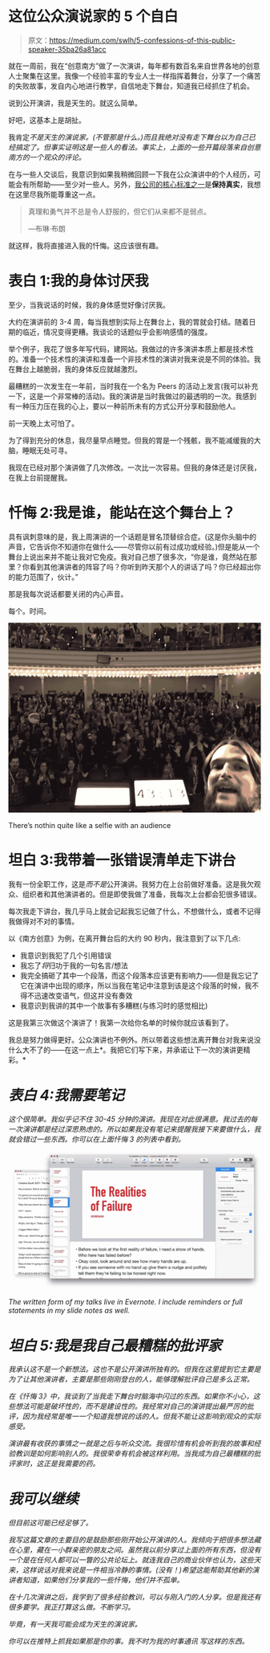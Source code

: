 # 这位公众演说家的 5 个自白

> 原文：<https://medium.com/swlh/5-confessions-of-this-public-speaker-35ba26a81acc>

就在一周前，我在“创意南方”做了一次演讲，每年都有数百名来自世界各地的创意人士聚集在这里。我像一个经验丰富的专业人士一样指挥着舞台，分享了一个痛苦的失败故事，发自内心地进行教学，自信地走下舞台，知道我已经抓住了机会。

说到公开演讲，我是天生的。就这么简单。

好吧，这基本上是胡扯。

我肯定*不是天生的演说家。(不管那是什么。)而且我绝对没有走下舞台以为自己已经搞定了。但事实证明这是一些人的看法。事实上，上面的一些开篇段落来自创意南方的一个观众的评论。*

在与一些人交谈后，我意识到如果我稍微回顾一下我在公众演讲中的个人经历，可能会有所帮助——至少对一些人。另外，[我公司的核心标准之一](http://focuslabllc.com/standards)是**保持真实**，我想在这里尽我所能尊重这一点。

> 真理和勇气并不总是令人舒服的，但它们从来都不是弱点。
> 
> —布琳·布朗

就这样，我将直接进入我的忏悔。这应该很有趣。

# 表白 1:我的身体讨厌我

至少，当我说话的时候，我的身体感觉好像讨厌我。

大约在演讲前的 3-4 周，每当我想到实际上在舞台上，我的胃就会打结。随着日期的临近，情况变得更糟。我谈论的话题似乎会影响感情的强度。

举个例子，我花了很多年写代码，建网站。我做过的许多演讲本质上都是技术性的。准备一个技术性的演讲和准备一个非技术性的演讲对我来说是不同的体验。我在舞台上越脆弱，我的身体反应就越激烈。

最糟糕的一次发生在一年前，当时我在一个名为 Peers 的活动上发言(我可以补充一下，这是一个非常棒的活动)。我的演讲是当时我做过的最透明的一次。我感到有一种压力压在我的心上，要以一种前所未有的方式公开分享和鼓励他人。

前一天晚上太可怕了。

为了得到充分的休息，我尽量早点睡觉。但我的胃是一个残骸，我不能减缓我的大脑，睡眠无处可寻。

我现在已经对那个演讲做了几次修改。一次比一次容易。但我的身体还是讨厌我，在我上台前提醒我。

# 忏悔 2:我是谁，能站在这个舞台上？

具有讽刺意味的是，我上周演讲的一个话题是冒名顶替综合症。(这是你头脑中的声音，它告诉你不知道你在做什么——尽管你以前有过成功或经验。)但是能从一个舞台上说出来并不能让我对它免疫。我对自己想了很多次，“你是谁，竟然站在那里？你看到其他演讲者的阵容了吗？你听到昨天那个人的讲话了吗？你已经超出你的能力范围了，伙计。”

那是我每次说话都要关闭的内心声音。

每个。时间。

![](img/89bbe68511fbd25199b6945496c0a46f.png)

There’s nothin quite like a selfie with an audience

# 坦白 3:我带着一张错误清单走下讲台

我有一份全职工作，这是*而不是*公开演讲。我努力在上台前做好准备。这是我欠观众、组织者和其他演讲者的。但是即使我做了准备，我每次上台都会犯很多错误。

每次我走下讲台，我几乎马上就会记起我忘记做了什么，不想做什么，或者不记得我做得对不对的事情。

以《南方创意》为例，在离开舞台后的大约 90 秒内，我注意到了以下几点:

*   我意识到我犯了几个引用错误
*   我忘了*将*归功于我的一句名言/想法
*   我完全搞砸了其中一个段落，而这个段落本应该更有影响力——但是我忘记了它在演讲中出现的顺序，所以当我在笔记中注意到该是这个段落的时候，我不得不迅速改变语气，但这并没有奏效
*   我意识到我讲的其中一个故事有多糟糕(与练习时的感觉相比)

这是我第三次做这个演讲了！我第一次给你名单的时候你就应该看到了。

我总是努力做得更好。公众演讲也不例外。所以带着这些想法离开舞台对我来说没什么大不了的——在这一点上*。我把它们写下来，并承诺让下一次的演讲更精彩。*

# *表白 4:我需要笔记*

*这个很简单。我似乎记不住 30-45 分钟的演讲。我现在对此很满意。我过去的每一次演讲都是经过深思熟虑的。所以如果我没有笔记来提醒我接下来要做什么，我就会错过一些东西。你可以在上面忏悔 3 的列表中看到。*

*![](img/a4787e1543357334a7370f4dfed899a3.png)*

*The written form of my talks live in Evernote. I include reminders or full statements in my slide notes as well.*

# *坦白 5:我是我自己最糟糕的批评家*

*我承认这不是一个新想法。这也不是公开演讲所独有的。但我在这里提到它主要是为了让其他演讲者，主要是那些刚刚登台的人，能够理解批评自己是多么正常。*

*在《忏悔 3》中，我谈到了当我走下舞台时脑海中闪过的东西。如果你不小心，这些想法可能是破坏性的，而不是建设性的。我经常对自己的演讲提出最严厉的批评，因为我经常是唯一一个知道我想说的话的人。但我不能让这影响到观众的实际感受。*

*演讲最有收获的事情之一就是之后与听众交流。我很珍惜有机会听到我的故事和经验教训是如何影响别人的。我很荣幸有机会被这样利用。当我成为自己最糟糕的批评家时，这正是我需要的药。*

# *我可以继续*

*但目前这可能已经足够了。*

*我写这篇文章的主要目的是鼓励那些刚开始公开演讲的人。我倾向于把很多想法藏在心里，藏在一小群亲密的朋友之间。虽然我以前分享过上面的所有东西，但没有一个是在任何人都可以一瞥的公共论坛上。就连我自己的商业伙伴也认为，这些天来，这样说话对我来说是一件相当冷静的事情。(没有！)希望这能帮助其他新的演讲者知道，如果他们分享我的一些忏悔，他们并不孤单。*

*在十几次演讲之后，我学到了很多经验教训，可以与刚入门的人分享。但是我还有很多要学。我正打算这么做。不断学习。*

*毕竟，有一天我可能会成为天生的演说家。*

**你可以在推特上抓我*[](https://twitter.com/erikreagan)**如果那是你的事。我不时为我的时事通讯* *写这样的东西。***